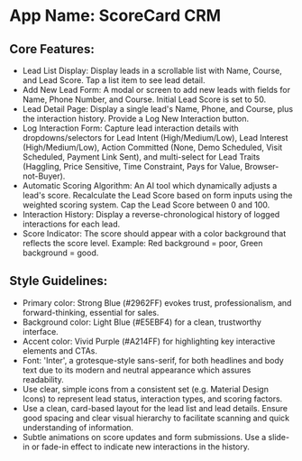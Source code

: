 # **App Name**: ScoreCard CRM

## Core Features:

- Lead List Display: Display leads in a scrollable list with Name, Course, and Lead Score. Tap a list item to see lead detail.
- Add New Lead Form: A modal or screen to add new leads with fields for Name, Phone Number, and Course. Initial Lead Score is set to 50.
- Lead Detail Page: Display a single lead's Name, Phone, and Course, plus the interaction history. Provide a Log New Interaction button.
- Log Interaction Form: Capture lead interaction details with dropdowns/selectors for Lead Intent (High/Medium/Low), Lead Interest (High/Medium/Low), Action Committed (None, Demo Scheduled, Visit Scheduled, Payment Link Sent), and multi-select for Lead Traits (Haggling, Price Sensitive, Time Constraint, Pays for Value, Browser-not-Buyer).
- Automatic Scoring Algorithm: An AI tool which dynamically adjusts a lead's score. Recalculate the Lead Score based on form inputs using the weighted scoring system. Cap the Lead Score between 0 and 100.
- Interaction History: Display a reverse-chronological history of logged interactions for each lead.
- Score Indicator: The score should appear with a color background that reflects the score level. Example: Red background = poor, Green background = good.

## Style Guidelines:

- Primary color: Strong Blue (#2962FF) evokes trust, professionalism, and forward-thinking, essential for sales.
- Background color: Light Blue (#E5EBF4) for a clean, trustworthy interface.
- Accent color: Vivid Purple (#A214FF) for highlighting key interactive elements and CTAs.
- Font: 'Inter', a grotesque-style sans-serif, for both headlines and body text due to its modern and neutral appearance which assures readability.
- Use clear, simple icons from a consistent set (e.g. Material Design Icons) to represent lead status, interaction types, and scoring factors.
- Use a clean, card-based layout for the lead list and lead details. Ensure good spacing and clear visual hierarchy to facilitate scanning and quick understanding of information.
- Subtle animations on score updates and form submissions. Use a slide-in or fade-in effect to indicate new interactions in the history.